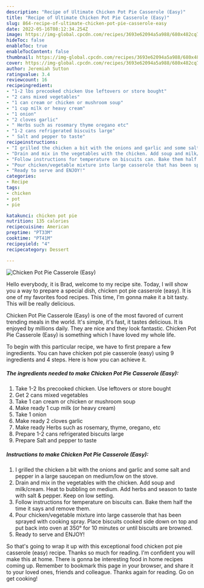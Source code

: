 ```yaml
---
description: "Recipe of Ultimate Chicken Pot Pie Casserole (Easy)"
title: "Recipe of Ultimate Chicken Pot Pie Casserole (Easy)"
slug: 864-recipe-of-ultimate-chicken-pot-pie-casserole-easy
date: 2022-05-16T08:12:34.254Z
image: https://img-global.cpcdn.com/recipes/3693e62094a5a988/680x482cq70/chicken-pot-pie-casserole-easy-recipe-main-photo.jpg
hideToc: false
enableToc: true
enableTocContent: false
thumbnail: https://img-global.cpcdn.com/recipes/3693e62094a5a988/680x482cq70/chicken-pot-pie-casserole-easy-recipe-main-photo.jpg
cover: https://img-global.cpcdn.com/recipes/3693e62094a5a988/680x482cq70/chicken-pot-pie-casserole-easy-recipe-main-photo.jpg
author: Jeremiah Sutton
ratingvalue: 3.4
reviewcount: 16
recipeingredient:
- "1-2 lbs precooked chicken Use leftovers or store bought"
- "2 cans mixed vegetables"
- "1 can cream or chicken or mushroom soup"
- "1 cup milk or heavy cream"
- "1 onion"
- "2 cloves garlic"
- " Herbs such as rosemary thyme oregano etc"
- "1-2 cans refrigerated biscuits large"
- " Salt and pepper to taste"
recipeinstructions:
- "I grilled the chicken a bit with the onions and garlic and some salt and pepper in a large saucepan on medium/low on the stove."
- "Drain and mix in the vegetables with the chicken. Add soup and milk/cream. Heat to bubbling on medium. Add herbs and season to taste with salt &amp; pepper. Keep on low setting."
- "Follow instructions for temperature on biscuits can. Bake them half the time it says and remove them."
- "Pour chicken/vegetable mixture into large casserole that has been sprayed with cooking spray. Place biscuits cooked side down on top and put back into oven at 350° for 10 minutes or until biscuits are browned."
- "Ready to serve and ENJOY!"
categories:
- Recipe
tags:
- chicken
- pot
- pie

katakunci: chicken pot pie 
nutrition: 135 calories
recipecuisine: American
preptime: "PT33M"
cooktime: "PT41M"
recipeyield: "4"
recipecategory: Dessert

---
```



![Chicken Pot Pie Casserole (Easy)](https://img-global.cpcdn.com/recipes/3693e62094a5a988/680x482cq70/chicken-pot-pie-casserole-easy-recipe-main-photo.jpg)

Hello everybody, it is Brad, welcome to my recipe site. Today, I will show you a way to prepare a special dish, chicken pot pie casserole (easy). It is one of my favorites food recipes. This time, I'm gonna make it a bit tasty. This will be really delicious.



Chicken Pot Pie Casserole (Easy) is one of the most favored of current trending meals in the world. It's simple, it's fast, it tastes delicious. It is enjoyed by millions daily. They are nice and they look fantastic. Chicken Pot Pie Casserole (Easy) is something which I have loved my whole life.


To begin with this particular recipe, we have to first prepare a few ingredients. You can have chicken pot pie casserole (easy) using 9 ingredients and 4 steps. Here is how you can achieve it.

<!--inarticleads1-->

##### The ingredients needed to make Chicken Pot Pie Casserole (Easy):

1. Take 1-2 lbs precooked chicken. Use leftovers or store bought
1. Get 2 cans mixed vegetables
1. Take 1 can cream or chicken or mushroom soup
1. Make ready 1 cup milk (or heavy cream)
1. Take 1 onion
1. Make ready 2 cloves garlic
1. Make ready  Herbs such as rosemary, thyme, oregano, etc
1. Prepare 1-2 cans refrigerated biscuits large
1. Prepare  Salt and pepper to taste




<!--inarticleads2-->

##### Instructions to make Chicken Pot Pie Casserole (Easy):

1. I grilled the chicken a bit with the onions and garlic and some salt and pepper in a large saucepan on medium/low on the stove.
1. Drain and mix in the vegetables with the chicken. Add soup and milk/cream. Heat to bubbling on medium. Add herbs and season to taste with salt &amp; pepper. Keep on low setting.
1. Follow instructions for temperature on biscuits can. Bake them half the time it says and remove them.
1. Pour chicken/vegetable mixture into large casserole that has been sprayed with cooking spray. Place biscuits cooked side down on top and put back into oven at 350° for 10 minutes or until biscuits are browned.
1. Ready to serve and ENJOY!



So that's going to wrap it up with this exceptional food chicken pot pie casserole (easy) recipe. Thanks so much for reading. I'm confident you will make this at home. There is gonna be interesting food in home recipes coming up. Remember to bookmark this page in your browser, and share it to your loved ones, friends and colleague. Thanks again for reading. Go on get cooking!
